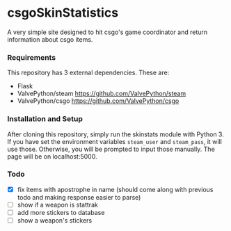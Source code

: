 # csgoSkinStatistics

A very simple site designed to hit csgo's game coordinator and return information about csgo items.

### Requirements

This repository has 3 external dependencies. These are:
+ Flask
+ ValvePython/steam https://github.com/ValvePython/steam
+ ValvePython/csgo https://github.com/ValvePython/csgo

### Installation and Setup

After cloning this repository, simply run the skinstats module with Python 3. If you have set the environment variables `steam_user` and `steam_pass`, it will use those. Otherwise, you will be prompted to input those manually. The page will be on localhost:5000.

### Todo
- [x] fix items with apostrophe in name (should come along with previous todo and making response easier to parse)
- [ ] show if a weapon is stattrak
- [ ] add more stickers to database
- [ ] show a weapon's stickers
